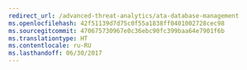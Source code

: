 ```yaml
---
redirect_url: /advanced-threat-analytics/ata-database-management
ms.openlocfilehash: 42f51139d7d75c0f55a1838ff0401002728cec98
ms.sourcegitcommit: 470675730967e0c36ebc90fc399baa64e7901f6b
ms.translationtype: HT
ms.contentlocale: ru-RU
ms.lasthandoff: 06/30/2017
---
```

